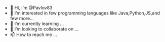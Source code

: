 - 👋 Hi, I’m @Pavlov83
- 👀 I’m interested in few programming languages like Java,Python,JS,and few more...
- 🌱 I’m currently learning ...
- 💞️ I’m looking to collaborate on ...
- 📫 How to reach me ...

<!---
Pavlov83/Pavlov83 is a ✨ special ✨ repository because its `README.md` (this file) appears on your GitHub profile.
You can click the Preview link to take a look at your changes.
--->
